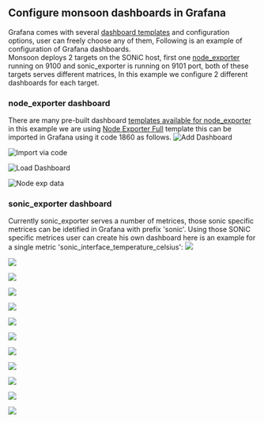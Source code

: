 ## Configure monsoon dashboards in Grafana
Grafana comes with several [dashboard templates](https://grafana.com/grafana/dashboards/) and configuration options, user can freely choose any of them, Following is an example of configuration of Grafana dashboards.\
Monsoon deploys 2 targets on the SONiC host, first one [node_exporter](https://prometheus.io/docs/guides/node-exporter/) running on 9100 and sonic_exporter is running on 9101 port, both of these targets serves different matrices, In this example we configure 2 different dashboards for each target.
  ### node_exporter dashboard
  There are many pre-built dashboard [templates available for node_exporter](https://grafana.com/grafana/dashboards/?search=Node+Exporter) in this example we are using [Node Exporter Full](https://grafana.com/grafana/dashboards/1860) template this can be imported in Grafana using it code 1860 as follows.
  ![Add Dashboard](images/importDB.png)

  ![Import via code](images/importNodeExpDBCode.png)

  ![Load Dashboard](images/importNodeExpDB.png)

  ![Node exp data](images/nodeExpData.png)

  ### sonic_exporter dashboard
  Currently sonic_exporter serves a number of metrices, those sonic specific metrices can be idetified in Grafana with prefix 'sonic'. Using those SONiC specific metrices user can create his own dashboard here is an example for a single metric 'sonic_interface_temperature_celsius':
  ![](images/NewDB.png)

  ![](images/AddPanel.png)

  ![](images/SonicMetric.png)

  ![](images/instance.png)

  ![](images/target.png)

  ![](images/job.png)

  ![](images/jobMonsoon.png)

  ![](images/graphGen.png)

  ![](images/saveSonicDB.png)

  ![](images/sonicExpDB.png)
  
  ![](images/BrowseDB.png)

  ![](images/ListDB.png)
